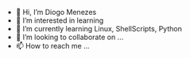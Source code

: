- 👋 Hi, I’m Diogo Menezes
- 👀 I’m interested in learning
- 🌱 I’m currently learning Linux, ShellScripts, Python
- 💞️ I’m looking to collaborate on ...
- 📫 How to reach me ...

<!---
diomenezes/diomenezes is a ✨ special ✨ repository because its `README.md` (this file) appears on your GitHub profile.
You can click the Preview link to take a look at your changes.
--->
